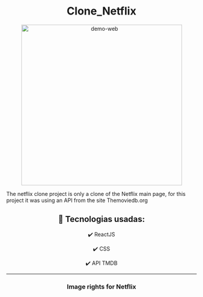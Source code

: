   <h1 align="center"> Clone_Netflix </h1>

<div align="center">
 <img src="./public/github/netflix.gif" alt="demo-web" height="425" />
</div>

<p>
  The netflix clone project is only a clone of the Netflix main page, for this project it was using an API from the site Themoviedb.org
</p>

<div align="center">

## 🚀 Tecnologias usadas:

✔️ ReactJS

✔️ CSS

✔️ API TMDB

</div>

<hr/>

<div align="center">
   <h3>
     Image rights for Netflix
   </h3>
</div>
